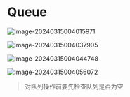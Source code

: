 # Queue

![image-20240315004015971](Queue.assets/image-20240315004015971.png)

![image-20240315004037905](Queue.assets/image-20240315004037905.png)

![image-20240315004044748](Queue.assets/image-20240315004044748.png)

![image-20240315004056072](Queue.assets/image-20240315004056072.png)

> 对队列操作前要先检查队列是否为空